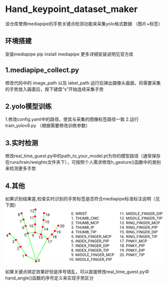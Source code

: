 # Hand_keypoint_dataset_maker
该仓库使用mediapipe的手势关键点检测功能来采集yolo格式数据
（图片+标签）

## 环境搭建
安装mediapipe
pip install mediapipe
更多详细安装说明见官方库

## 1.mediapipe_collect.py

修改代码中的 image_path 以及 label_path 
运行后弹出摄像头画面，将需要采集的手势放入画面后，按下键盘“s”开始连续采集手势

## 2.yolo模型训练
1.修改config.yaml中的路径，使其与采集的图像标签路径一致
2.运行train_yolov8.py （根据需要修改训练参数）

## 3.实时检测
修改real_time_guest.py中的path_to_your_model.pt为你的模型路径（通常保存在runs/train/weights文件夹下），可按照个人需求修改h_gesture()函数中的类别来检测更多手势


## 4.其他
如果识别结果差,检查实时识别的手势标签是否符合mediapipe标准标注说明（见下图）
![图片](image/hand_landmarks.png)


如果关键点绑定效果好但是序号错乱，可以直接修改real_time_guest.py中hand_angle()函数的序号定义来实现手势区分